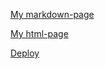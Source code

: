 [My markdown-page](https://Lion8Kobe.github.io/rsschool-cv/cv "My markdown-page")

[My html-page](https://Lion8Kobe.github.io/rsschool-cv/ "html-page")

[Deploy](https://zen-goodall-3c0244.netlify.app "My deploy html-page")
